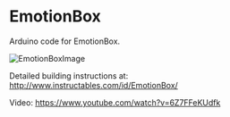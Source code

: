 # EmotionBox
Arduino code for EmotionBox.

![EmotionBoxImage](http://cdn.instructables.com/F8H/FVBF/IMDQJ6D2/F8HFVBFIMDQJ6D2.MEDIUM.jpg)

Detailed building instructions at:
http://www.instructables.com/id/EmotionBox/

Video:
https://www.youtube.com/watch?v=6Z7FFeKUdfk
